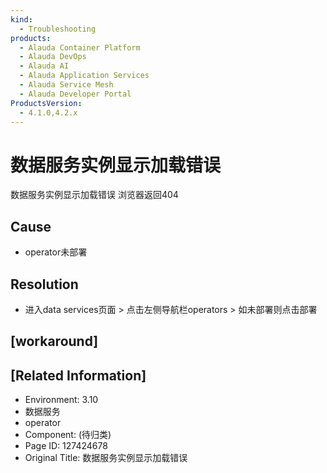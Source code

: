 ```yaml
---
kind:
  - Troubleshooting
products:
  - Alauda Container Platform
  - Alauda DevOps
  - Alauda AI
  - Alauda Application Services
  - Alauda Service Mesh
  - Alauda Developer Portal
ProductsVersion:
  - 4.1.0,4.2.x
---
```

<!-- A type of document that involves encountering a fault, diagnosing it, performing root cause analysis, and providing solutions. -->

# 数据服务实例显示加载错误

数据服务实例显示加载错误 浏览器返回404

## Cause
- operator未部署

## Resolution
- 进入data services页面 > 点击左侧导航栏operators > 如未部署则点击部署

## [workaround]

## [Related Information]
- Environment: 3.10
- 数据服务
- operator
- Component: (待归类)
- Page ID: 127424678
- Original Title: 数据服务实例显示加载错误
